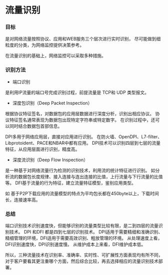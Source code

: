 # 流量识别

### 目标

是对网络流量按照协议、应用和WEB服务三个层次进行实时识别，
尽可能做到细粒度的分类，为网络监控提供决策参考。

在流量识别的基础上，网络监控可以采取多种措施。

### 识别方法  

* 端口识别

是利用IP流量的端口号完成识别过程，前提流量是 TCP和 UDP 类型报文。

* 深度包识别（Deep Packet Inspection）

根据协议特征签名，对数据包的应用层数据进行深度分析，识别出相应协议。
协议特征签名通常表现为数据包出现特定字符串或特定数字。
在识别过程中，还可以同时结合数据包首部信息。

DPI多用于网络应用层，直接对应用进行识别。
在防火墙、OpenDPI、L7-filter、Libprotoident、PACE和NBAR中都有应用。
DPI技术可以识别四层到七层的流量特征，从应用层面进行识别，精度高。

* 深度流识别（Deep Flow Inspection）

是一种基于对网络流量行为检测的识别技术，利用流的统计特征进行识别。
如分析流的数据包长度规律、接入连接与连出连接的比值，上行流量与下行流量的比值等。
DFI基于流量的行为特征，建立流量特征模型，鉴别应用类型。

如 基于P2P下载应用的流量模型的特点为平均包长都在450byte以上，下载时间长，连接速率高。

### 总结

端口识别技术识别速度快，但能够识别的流量类型比较有限，是二到四层的流量识别技术。
DPI 和DFI 都是四到七层的识别技术。
DPI适用于需要精细和准确识别、精细管理的环境，DFI适用于需要高效识别、粗放管理的环境。
从处理速度上看，DFI识别速度快，DPI识别速度慢。
从维护成本上来看，DFI维护成本低。

所以，三种流量技术在识别率、准确率、实时性、可扩展性方面表现均有所不同，
对于客户要看其更注重哪个方面，然后综合比较，再去选择相应的流量识别技术部署。
